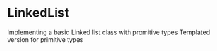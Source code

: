# LinkedList

Implementing a basic Linked list class with promitive types 
Templated version for primitive types

